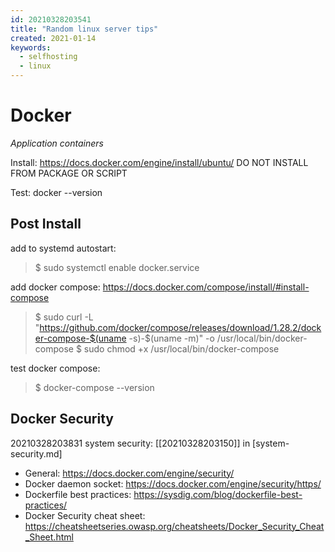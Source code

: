 ```yaml
---
id: 20210328203541
title: "Random linux server tips"
created: 2021-01-14
keywords:
  - selfhosting
  - linux
---
```


# Docker

_Application containers_

Install: https://docs.docker.com/engine/install/ubuntu/
DO NOT INSTALL FROM PACKAGE OR SCRIPT

Test: docker --version

## Post Install

add to systemd autostart:

> $ sudo systemctl enable docker.service

add docker compose: https://docs.docker.com/compose/install/#install-compose

> $ sudo curl -L "https://github.com/docker/compose/releases/download/1.28.2/docker-compose-$(uname -s)-$(uname -m)" -o /usr/local/bin/docker-compose
> $ sudo chmod +x /usr/local/bin/docker-compose

test docker compose:

> $ docker-compose --version

## Docker Security

20210328203831
system security: [[20210328203150]] in [system-security.md]

- General: https://docs.docker.com/engine/security/
- Docker daemon socket: https://docs.docker.com/engine/security/https/
- Dockerfile best practices: https://sysdig.com/blog/dockerfile-best-practices/
- Docker Security cheat sheet: https://cheatsheetseries.owasp.org/cheatsheets/Docker_Security_Cheat_Sheet.html
